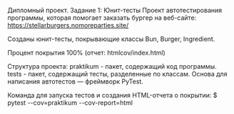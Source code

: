 Дипломный проект. Задание 1: Юнит-тесты
Проект автотестирования программы, которая помогает заказать бургер на веб-сайте: https://stellarburgers.nomoreparties.site/

Созданы юнит-тесты, покрывающие классы Bun, Burger, Ingredient.

Процент покрытия 100% (отчет: htmlcov/index.html)

Структура проекта:
praktikum - пакет, содержащий код программы.
tests - пакет, содержащий тесты, разделенные по классам.
Основа для написания автотестов — фреймворк PyTest.

Команда для запуска тестов и создания HTML-отчета о покрытии: $ pytest --cov=praktikum --cov-report=html